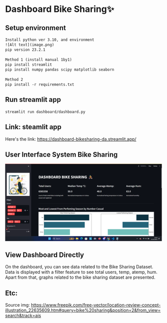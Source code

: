 # Dashboard Bike Sharing✨

## Setup environment
```
Install python ver 3.10, and environment
![Alt text](image.png)
pip version 23.2.1

Method 1 (install manual 1by1)
pip install streamlit
pip install numpy pandas scipy matplotlib seaborn 

Method 2 
pip install -r requirements.txt
```

## Run streamlit app
```
streamlit run dashboard/dashboard.py
```

## Link: steamlit app

Here's the link: https://dashboard-bikesharing-da.streamlit.app/


## User Interface System Bike Sharing
![Alt text](image-1.png)

## View Dashboard Directly
On the dashboard, you can see data related to the Bike Sharing Dataset. Data is displayed with a filter feature to see total users, temp, atemp, hum. Apart from that, graphs related to the bike sharing dataset are presented.






## Etc:
Source img: https://www.freepik.com/free-vector/location-review-concept-illustration_22635609.htm#query=bike%20sharing&position=2&from_view=search&track=ais
